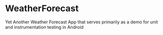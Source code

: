 # WeatherForecast
Yet Another Weather Forecast App that serves primarily as a demo for unit and instrumentation testing in Android
